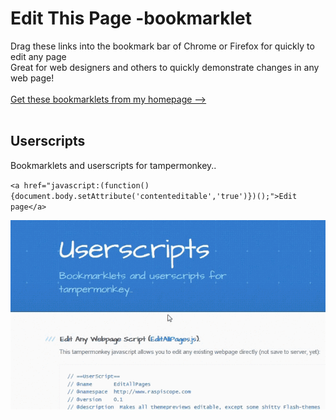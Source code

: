 # Edit This Page -bookmarklet

Drag these links into the bookmark bar of Chrome or Firefox for quickly to edit any page<br>Great for web designers and others to quickly demonstrate changes in any web page!
<br>
<br>
<a href="http://www.jarkonkotisivu.org/mvtheme/pages/en/computers/edit-any-page-bookmarklet.php">Get these bookmarklets from my homepage --></a>
<br>
<br>

## Userscripts

Bookmarklets and userscripts for tampermonkey..<br>

`<a href="javascript:(function(){document.body.setAttribute('contenteditable','true')})();">Edit page</a>`

![Screenshot](https://github.com/jarkko-hautakorpi/userscripts/blob/master/editanypage.gif)